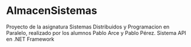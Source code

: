# AlmacenSistemas
Proyecto de la asignatura Sistemas Distribuidos y Programacion en Paralelo, realizado por los alumnos Pablo Arce y Pablo Pérez.
Sistema API en .NET Framework
